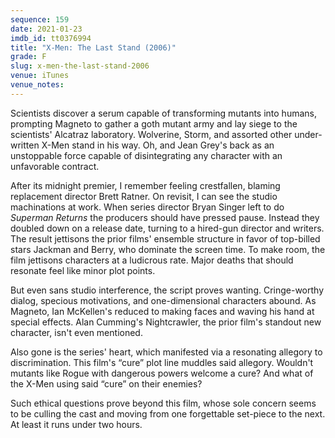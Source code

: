 ```yaml
---
sequence: 159
date: 2021-01-23
imdb_id: tt0376994
title: "X-Men: The Last Stand (2006)"
grade: F
slug: x-men-the-last-stand-2006
venue: iTunes
venue_notes:
---
```


Scientists discover a serum capable of transforming mutants into humans, prompting Magneto to gather a goth mutant army and lay siege to the scientists' Alcatraz laboratory. Wolverine, Storm, and assorted other under-written X-Men stand in his way. Oh, and Jean Grey's back as an unstoppable force capable of disintegrating any character with an unfavorable contract.

<!-- end -->

After its midnight premier, I remember feeling crestfallen, blaming replacement director Brett Ratner. On revisit, I can see the studio machinations at work. When series director Bryan Singer left to do <span data-imdb-id="tt0348150">_Superman Returns_</span> the producers should have pressed pause. Instead they doubled down on a release date, turning to a hired-gun director and writers. The result jettisons the prior films' ensemble structure in favor of top-billed stars Jackman and Berry, who dominate the screen time. To make room, the film jettisons characters at a ludicrous rate. Major deaths that should resonate feel like minor plot points.

But even sans studio interference, the script proves wanting. Cringe-worthy dialog, specious motivations, and one-dimensional characters abound. As Magneto, Ian McKellen's reduced to making faces and waving his hand at special effects. Alan Cumming's Nightcrawler, the prior film's standout new character, isn't even mentioned.

Also gone is the series' heart, which manifested via a resonating allegory to discrimination. This film's “cure” plot line muddles said allegory. Wouldn't mutants like Rogue with dangerous powers welcome a cure? And what of the X-Men using said “cure” on their enemies?

Such ethical questions prove beyond this film, whose sole concern seems to be culling the cast and moving from one forgettable set-piece to the next. At least it runs under two hours.
